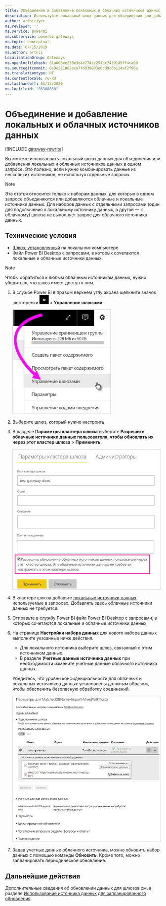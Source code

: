 ```yaml
---
title: Объединение и добавление локальных и облачных источников данных
description: Используйте локальный шлюз данных для объединения или добавления локальных и облачных источников данных в одном запросе.
author: arthiriyer
ms.reviewer: ''
ms.service: powerbi
ms.subservice: powerbi-gateways
ms.topic: conceptual
ms.date: 07/15/2019
ms.author: arthii
LocalizationGroup: Gateways
ms.openlocfilehash: 61a008ee238e3e4e774ce251bc7439149ff4ca09
ms.sourcegitcommit: 0e9e211082eca7fd939803e0cd9c6b114af2f90a
ms.translationtype: HT
ms.contentlocale: ru-RU
ms.lasthandoff: 05/13/2020
ms.locfileid: "83308838"
---
```

# <a name="merge-or-append-on-premises-and-cloud-data-sources"></a>Объединение и добавление локальных и облачных источников данных

[!INCLUDE [gateway-rewrite](../includes/gateway-rewrite.md)]

Вы можете использовать локальный шлюз данных для объединения или добавления локальных и облачных источников данных в одном запросе. Это полезно, если нужно комбинировать данные из нескольких источников, не используя отдельные запросы.

>[!NOTE]
>Эта статья относится только к наборам данных, для которых в одном запросе объединяются или добавляются облачные и локальные источники данных. Для наборов данных с отдельными запросами (один для подключения к локальному источнику данных, а другой — к облачному) шлюза не выполняет запрос для облачного источника данных.

## <a name="prerequisites"></a>Технические условия

- [Шлюз, установленный](/data-integration/gateway/service-gateway-install) на локальном компьютере.
- Файл Power BI Desktop с запросами, в которых сочетаются локальные и облачные источники данных.

>[!NOTE]
>Чтобы обратиться к любым облачным источникам данных, нужно убедиться, что шлюз имеет доступ к ним.

1. В службе Power BI в правом верхнем углу экрана щелкните значок шестеренки ![Значок параметров](media/service-gateway-mashup-on-premises-cloud/icon-gear.png) > **Управление шлюзами**.

    ![Управление шлюзами](media/service-gateway-mashup-on-premises-cloud/manage-gateways.png)

2. Выберите шлюз, который нужно настроить.

3. В разделе **Параметры кластера шлюза** выберите **Разрешите облачные источники данных пользователя, чтобы обновлять их через этот кластер шлюза** > **Применить**.

    ![Обновление через этот кластер шлюза](media/service-gateway-mashup-on-premises-cloud/refresh-gateway-cluster.png)

4. В кластере шлюза добавьте [локальные источники данных](service-gateway-enterprise-manage-scheduled-refresh.md#add-a-data-source), используемые в запросах. Добавлять здесь облачные источники данных не требуется.

5. Отправьте в службу Power BI файл Power BI Desktop с запросами, в которых сочетаются локальные и облачные источники данных.

6. На странице **Настройки набора данных** для нового набора данных выполните указанные ниже действия.

   - Для локального источника выберите шлюз, связанный с этим источником данных.
   - В разделе **Учетные данные источника данных** при необходимости измените учетные данные облачного источника данных.

    Убедитесь, что уровни конфиденциальности для облачных и локальных источников данных установлены должным образом, чтобы обеспечить безопасную обработку соединений.

     ![Параметры набора данных](media/service-gateway-mashup-on-premises-cloud/dataset-settings.png)

7. Задав учетные данные облачного источника, можно обновить набор данных с помощью команды **Обновить**. Кроме того, можно запланировать периодическое обновление.

## <a name="next-steps"></a>Дальнейшие действия

Дополнительные сведения об обновлении данных для шлюзов см. в разделе [Использование источника данных для запланированного обновления](service-gateway-enterprise-manage-scheduled-refresh.md#use-the-data-source-for-scheduled-refresh).
